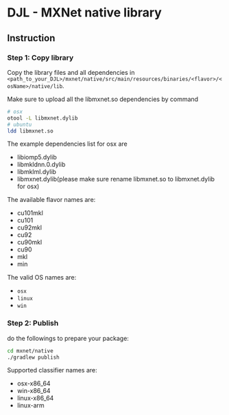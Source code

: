 # DJL - MXNet native library

## Instruction

### Step 1: Copy library

Copy the library files and all dependencies in `<path_to_your_DJL>/mxnet/native/src/main/resources/binaries/<flavor>/<osName>/native/lib`.

Make sure to upload all the libmxnet.so dependencies by command
```bash
# osx
otool -L libmxnet.dylib
# ubuntu
ldd libmxnet.so
```

The example dependencies list for osx are
- libiomp5.dylib
- libmkldnn.0.dylib
- libmklml.dylib
- libmxnet.dylib(please make sure rename libmxnet.so to libmxnet.dylib for osx)

The available flavor names are:
- cu101mkl
- cu101
- cu92mkl
- cu92
- cu90mkl
- cu90
- mkl
- min

The valid OS names are:
- `osx`
- `linux`
- `win`

### Step 2: Publish

do the followings to prepare your package:

```bash
cd mxnet/native
./gradlew publish
```

Supported classifier names are:
- osx-x86_64
- win-x86_64
- linux-x86_64
- linux-arm
